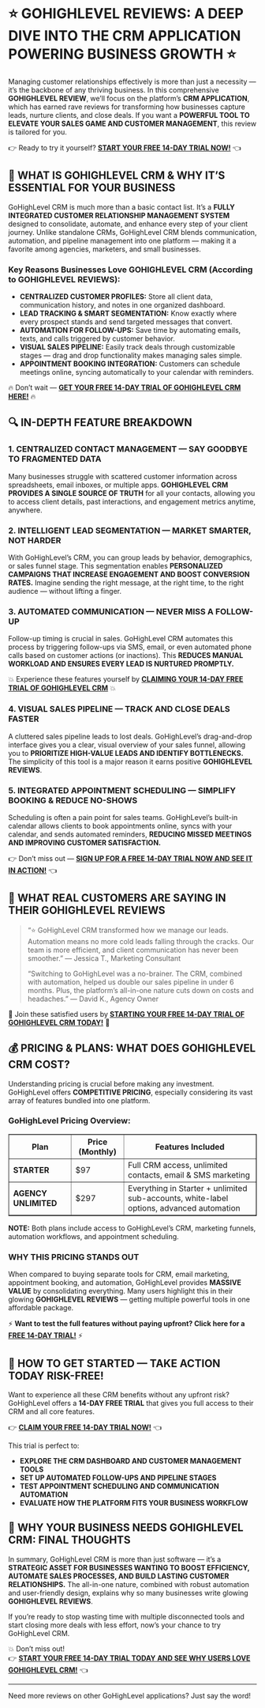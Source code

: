 <h1>⭐ <strong>GOHIGHLEVEL REVIEWS: A DEEP DIVE INTO THE CRM APPLICATION POWERING BUSINESS GROWTH</strong> ⭐</h1>
<p>Managing customer relationships effectively is more than just a necessity — it’s the backbone of any thriving business. In this comprehensive <strong>GOHIGHLEVEL REVIEW</strong>, we’ll focus on the platform’s <strong>CRM APPLICATION</strong>, which has earned rave reviews for transforming how businesses capture leads, nurture clients, and close deals. If you want a <strong>POWERFUL TOOL TO ELEVATE YOUR SALES GAME AND CUSTOMER MANAGEMENT</strong>, this review is tailored for you.</p>
<p>👉 Ready to try it yourself? <a href="https://www.gohighlevel.com/?fp_ref=promocode"><strong>START YOUR FREE 14-DAY TRIAL NOW!</strong></a> 👈</p>
<h2>🚀 <strong>WHAT IS GOHIGHLEVEL CRM &amp; WHY IT’S ESSENTIAL FOR YOUR BUSINESS</strong></h2>
<p>GoHighLevel CRM is much more than a basic contact list. It’s a <strong>FULLY INTEGRATED CUSTOMER RELATIONSHIP MANAGEMENT SYSTEM</strong> designed to consolidate, automate, and enhance every step of your client journey. Unlike standalone CRMs, GoHighLevel CRM blends communication, automation, and pipeline management into one platform — making it a favorite among agencies, marketers, and small businesses.</p>
<h3>Key Reasons Businesses Love <strong>GOHIGHLEVEL CRM</strong> (According to <strong>GOHIGHLEVEL REVIEWS</strong>):</h3>
<ul>
<li><strong>CENTRALIZED CUSTOMER PROFILES:</strong> Store all client data, communication history, and notes in one organized dashboard.</li>
<li><strong>LEAD TRACKING &amp; SMART SEGMENTATION:</strong> Know exactly where every prospect stands and send targeted messages that convert.</li>
<li><strong>AUTOMATION FOR FOLLOW-UPS:</strong> Save time by automating emails, texts, and calls triggered by customer behavior.</li>
<li><strong>VISUAL SALES PIPELINE:</strong> Easily track deals through customizable stages — drag and drop functionality makes managing sales simple.</li>
<li><strong>APPOINTMENT BOOKING INTEGRATION:</strong> Customers can schedule meetings online, syncing automatically to your calendar with reminders.</li>
</ul>
<p>🔥 Don’t wait — <a href="https://www.gohighlevel.com/?fp_ref=promocode"><strong>GET YOUR FREE 14-DAY TRIAL OF GOHIGHLEVEL CRM HERE!</strong></a> 🔥</p>
<h2>🔍 <strong>IN-DEPTH FEATURE BREAKDOWN</strong></h2>
<h3>1. <strong>CENTRALIZED CONTACT MANAGEMENT — SAY GOODBYE TO FRAGMENTED DATA</strong></h3>
<p>Many businesses struggle with scattered customer information across spreadsheets, email inboxes, or multiple apps. <strong>GOHIGHLEVEL CRM PROVIDES A SINGLE SOURCE OF TRUTH</strong> for all your contacts, allowing you to access client details, past interactions, and engagement metrics anytime, anywhere.</p>
<h3>2. <strong>INTELLIGENT LEAD SEGMENTATION — MARKET SMARTER, NOT HARDER</strong></h3>
<p>With GoHighLevel’s CRM, you can group leads by behavior, demographics, or sales funnel stage. This segmentation enables <strong>PERSONALIZED CAMPAIGNS THAT INCREASE ENGAGEMENT AND BOOST CONVERSION RATES.</strong> Imagine sending the right message, at the right time, to the right audience — without lifting a finger.</p>
<h3>3. <strong>AUTOMATED COMMUNICATION — NEVER MISS A FOLLOW-UP</strong></h3>
<p>Follow-up timing is crucial in sales. GoHighLevel CRM automates this process by triggering follow-ups via SMS, email, or even automated phone calls based on customer actions (or inactions). This <strong>REDUCES MANUAL WORKLOAD AND ENSURES EVERY LEAD IS NURTURED PROMPTLY.</strong></p>
<p>💥 Experience these features yourself by <a href="https://www.gohighlevel.com/?fp_ref=promocode"><strong>CLAIMING YOUR 14-DAY FREE TRIAL OF GOHIGHLEVEL CRM</strong></a> 💥</p>
<h3>4. <strong>VISUAL SALES PIPELINE — TRACK AND CLOSE DEALS FASTER</strong></h3>
<p>A cluttered sales pipeline leads to lost deals. GoHighLevel’s drag-and-drop interface gives you a clear, visual overview of your sales funnel, allowing you to <strong>PRIORITIZE HIGH-VALUE LEADS AND IDENTIFY BOTTLENECKS.</strong> The simplicity of this tool is a major reason it earns positive <strong>GOHIGHLEVEL REVIEWS</strong>.</p>
<h3>5. <strong>INTEGRATED APPOINTMENT SCHEDULING — SIMPLIFY BOOKING &amp; REDUCE NO-SHOWS</strong></h3>
<p>Scheduling is often a pain point for sales teams. GoHighLevel’s built-in calendar allows clients to book appointments online, syncs with your calendar, and sends automated reminders, <strong>REDUCING MISSED MEETINGS AND IMPROVING CUSTOMER SATISFACTION.</strong></p>
<p>👉 Don’t miss out — <a href="https://www.gohighlevel.com/?fp_ref=promocode"><strong>SIGN UP FOR A FREE 14-DAY TRIAL NOW AND SEE IT IN ACTION!</strong></a> 👈</p>
<h2>💬 <strong>WHAT REAL CUSTOMERS ARE SAYING IN THEIR GOHIGHLEVEL REVIEWS</strong></h2>
<blockquote>
<p>“⭐ GoHighLevel CRM transformed how we manage our leads. Automation means no more cold leads falling through the cracks. Our team is more efficient, and client communication has never been smoother.” — Jessica T., Marketing Consultant</p>
<p>“Switching to GoHighLevel was a no-brainer. The CRM, combined with automation, helped us double our sales pipeline in under 6 months. Plus, the platform’s all-in-one nature cuts down on costs and headaches.” — David K., Agency Owner</p>
</blockquote>
<p>🌟 Join these satisfied users by <a href="https://www.gohighlevel.com/?fp_ref=promocode"><strong>STARTING YOUR FREE 14-DAY TRIAL OF GOHIGHLEVEL CRM TODAY!</strong></a> 🌟</p>
<h2>💰 <strong>PRICING &amp; PLANS: WHAT DOES GOHIGHLEVEL CRM COST?</strong></h2>
<p>Understanding pricing is crucial before making any investment. GoHighLevel offers <strong>COMPETITIVE PRICING</strong>, especially considering its vast array of features bundled into one platform.</p>
<h3>GoHighLevel Pricing Overview:</h3>
<table border="1" cellpadding="6" cellspacing="0" style="border-collapse:collapse;">
<thead>
<tr>
<th>Plan</th>
<th>Price (Monthly)</th>
<th>Features Included</th>
</tr>
</thead>
<tbody>
<tr>
<td><strong>STARTER</strong></td>
<td>$97</td>
<td>Full CRM access, unlimited contacts, email &amp; SMS marketing</td>
</tr>
<tr>
<td><strong>AGENCY UNLIMITED</strong></td>
<td>$297</td>
<td>Everything in Starter + unlimited sub-accounts, white-label options, advanced automation</td>
</tr>
</tbody>
</table>
<p><strong>NOTE:</strong> Both plans include access to GoHighLevel’s CRM, marketing funnels, automation workflows, and appointment scheduling.</p>
<h3><strong>WHY THIS PRICING STANDS OUT</strong></h3>
<p>When compared to buying separate tools for CRM, email marketing, appointment booking, and automation, GoHighLevel provides <strong>MASSIVE VALUE</strong> by consolidating everything. Many users highlight this in their glowing <strong>GOHIGHLEVEL REVIEWS</strong> — getting multiple powerful tools in one affordable package.</p>
<p>⚡ <strong>Want to test the full features without paying upfront? Click here for a</strong> <a href="https://www.gohighlevel.com/?fp_ref=promocode"><strong>FREE 14-DAY TRIAL!</strong></a> ⚡</p>
<h2>🎯 <strong>HOW TO GET STARTED — TAKE ACTION TODAY RISK-FREE!</strong></h2>
<p>Want to experience all these CRM benefits without any upfront risk? GoHighLevel offers a <strong>14-DAY FREE TRIAL</strong> that gives you full access to their CRM and all core features.</p>
<p>👉 <a href="https://www.gohighlevel.com/?fp_ref=promocode"><strong>CLAIM YOUR FREE 14-DAY TRIAL NOW!</strong></a> 👈</p>
<p>This trial is perfect to:</p>
<ul>
<li><strong>EXPLORE THE CRM DASHBOARD AND CUSTOMER MANAGEMENT TOOLS</strong></li>
<li><strong>SET UP AUTOMATED FOLLOW-UPS AND PIPELINE STAGES</strong></li>
<li><strong>TEST APPOINTMENT SCHEDULING AND COMMUNICATION AUTOMATION</strong></li>
<li><strong>EVALUATE HOW THE PLATFORM FITS YOUR BUSINESS WORKFLOW</strong></li>
</ul>
<h2>🌟 <strong>WHY YOUR BUSINESS NEEDS GOHIGHLEVEL CRM: FINAL THOUGHTS</strong></h2>
<p>In summary, GoHighLevel CRM is more than just software — it’s a <strong>STRATEGIC ASSET FOR BUSINESSES WANTING TO BOOST EFFICIENCY, AUTOMATE SALES PROCESSES, AND BUILD LASTING CUSTOMER RELATIONSHIPS.</strong> The all-in-one nature, combined with robust automation and user-friendly design, explains why so many businesses write glowing <strong>GOHIGHLEVEL REVIEWS</strong>.</p>
<p>If you’re ready to stop wasting time with multiple disconnected tools and start closing more deals with less effort, now’s your chance to try GoHighLevel CRM.</p>
<p>💥 Don’t miss out!<br />👉 <a href="https://www.gohighlevel.com/?fp_ref=promocode"><strong>START YOUR FREE 14-DAY TRIAL TODAY AND SEE WHY USERS LOVE GOHIGHLEVEL CRM!</strong></a> 👈</p>
<hr />
<p>Need more reviews on other GoHighLevel applications? Just say the word!</p>
</body>
</html>
